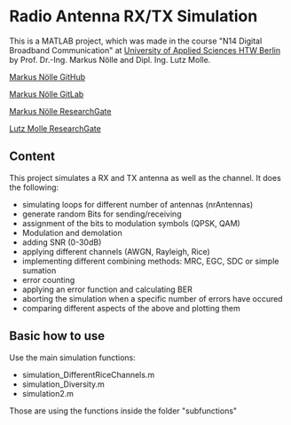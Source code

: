 # Radio Antenna RX/TX Simulation
This is a MATLAB project, which was made in the course "N14 Digital Broadband Communication" at [University of Applied Sciences HTW Berlin](https://www.htw-berlin.de/) by Prof. Dr.-Ing. Markus Nölle and Dipl. Ing. Lutz Molle.

[Markus Nölle GitHub](https://github.com/htw-ikt-noelle)

[Markus Nölle GitLab](https://htw-ikt-noelle.gitlab.io)

[Markus Nölle ResearchGate](https://www.researchgate.net/profile/Markus-Noelle-3)

[Lutz Molle ResearchGate](https://www.researchgate.net/profile/Lutz_Molle)

## Content
This project simulates a RX and TX antenna as well as the channel. It does the following:
- simulating loops for different number of antennas (nrAntennas)
- generate random Bits for sending/receiving
- assignment of the bits to modulation symbols (QPSK, QAM)
- Modulation and demolation
- adding SNR (0-30dB)
- applying different channels (AWGN, Rayleigh, Rice)
- implementing different combining methods: MRC, EGC, SDC or simple sumation
- error counting
- applying an error function and calculating BER
- aborting the simulation when a specific number of errors have occured
- comparing different aspects of the above and plotting them

## Basic how to use
Use the main simulation functions:
- simulation_DifferentRiceChannels.m
- simulation_Diversity.m
- simulation2.m
    
Those are using the functions inside the folder "subfunctions"
